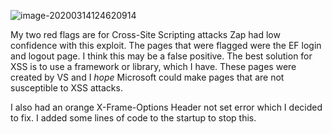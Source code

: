 ![image-20200314124620914](C:\Users\wills\AppData\Roaming\Typora\typora-user-images\image-20200314124620914.png)

My two red flags are for Cross-Site Scripting attacks Zap had low confidence with this exploit. The pages that were flagged were the EF login and logout page.  I think this may be a false positive. The best solution for XSS is to use a framework or library, which I have. These pages were created by VS and I *hope* Microsoft could make pages that are not susceptible to XSS attacks.

I also had an orange X-Frame-Options Header not set error which I decided to fix. I added some lines of code to the startup to stop this. 